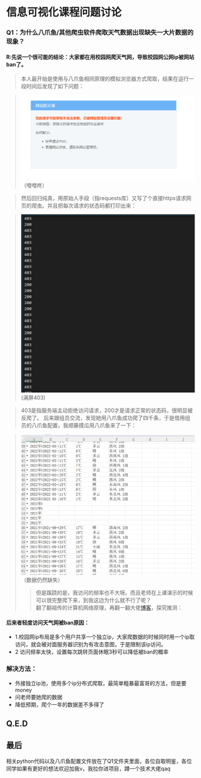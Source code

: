 # 信息可视化课程问题讨论
### Q1：为什么八爪鱼/其他爬虫软件爬取天气数据出现缺失一大片数据的现象？  
#### R:先说一个很可能的结论：大家都在用校园网爬天气网，导致校园网公网ip被网站ban了。  
>本人最开始是使用与八爪鱼相同原理的模拟浏览器方式爬取，结果在运行一段时间后发现了如下问题： 
  

>![pic_1] （噔噔咚）  

>然后回归纯真，用原始人手段（指requests库）又写了个直接https请求网页的爬虫。并且把每次请求的状态码都打印出来： 

>![pic_2]  (满屏403)  

>403是指服务端主动拒绝访问请求，200才是请求正常的状态码，很明显被反爬了。
>后来跟组员交流，发现她用八爪鱼成功爬了四千条，于是借用组员的八爪鱼配置，我顺藤摸瓜用八爪鱼来了一下：  

>![pic_3]  （数据仍然缺失）  
>>但是蹊跷的是，我访问的频率也不大呀。而且老师在上课演示的时候可以很完整爬下来，到我这边为什么就不行了呢？  
>翻了翻祖传的计算机网络原理，再翻一翻大佬[博客][blog_1]，探究推测：  
#### 后来者轻度访问天气网被ban原因：  
+ 1.校园网ip布局是多个用户共享一个独立ip，大家爬数据的时候同时用一个ip取访问，就会被对面服务器识别为有攻击意图，于是限制该ip访问。
+ 2 访问频率太快，设置每次跳转页面休眠3秒可以降低被ban的概率  

### 解决方法：  
+ 外接独立ip池，使用多个ip分布式爬取，最简单粗暴最富哥的方法，但是要money
+ 问老师要她爬的数据
+ 降低预期，爬个一年的数据差不多得了

## Q.E.D

## 最后
相关python代码以及八爪鱼配置文件放在了Q1文件夹里面，各位自取明鉴，各位同学如果有更好的想法欢迎加我v，我拉你进项目，蹲一个技术大佬qaq







[pic_1]:././picture/ban.png
[pic_2]:././picture/status.png
[pic_3]:././picture/table.png
[blog_1]:https://www.cnblogs.com/devilmaycry812839668/p/17067244.html
